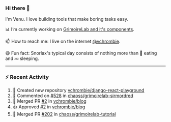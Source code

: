 ### Hi there 👋

I'm Venu. I love building tools that make boring tasks easy.

📊 I’m currently working on [GrimoireLab and it's components](https://chaoss.github.io/grimoirelab).

📫 How to reach me: I live on the internet [@vchrombie](https://www.google.co.in/search?q=vchrombie).

😄 Fun fact: Snorlax's typical day consists of nothing more than :doughnut: eating and :zzz: sleeping.

---

### :zap: Recent Activity

<!--RECENT_ACTIVITY:start-->
1. 📔 Created new repository [vchrombie/django-react-playground](https://github.com/vchrombie/django-react-playground)
2. 💬 Commented on [#528](https://github.com/chaoss/grimoirelab-sirmordred/issues/528#issuecomment-1053909115) in [chaoss/grimoirelab-sirmordred](https://github.com/chaoss/grimoirelab-sirmordred)
3. 🎉 Merged PR [#2](https://github.com/vchrombie/blog/pull/2) in [vchrombie/blog](https://github.com/vchrombie/blog)
4. 👍 Approved [#2](https://github.com/vchrombie/blog/pull/2#pullrequestreview-894667079) in [vchrombie/blog](https://github.com/vchrombie/blog)
5. 🎉 Merged PR [#202](https://github.com/chaoss/grimoirelab-tutorial/pull/202) in [chaoss/grimoirelab-tutorial](https://github.com/chaoss/grimoirelab-tutorial)
<!--RECENT_ACTIVITY:end-->

<!--
**vchrombie/vchrombie** is a ✨ _special_ ✨ repository because its `README.md` (this file) appears on your GitHub profile.

Here are some ideas to get you started:

- 🔭 I’m currently working on ...
- 🌱 I’m currently learning ...
- 👯 I’m looking to collaborate on ...
- 🤔 I’m looking for help with ...
- 💬 Ask me about ...
- 📫 How to reach me: ...
- 😄 Pronouns: ...
- ⚡ Fun fact: ...
-->
